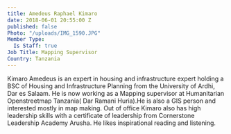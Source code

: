 ```yaml
---
title: Amedeus Raphael Kimaro
date: 2018-06-01 20:55:00 Z
published: false
Photo: "/uploads/IMG_1590.JPG"
Member Type:
  Is Staff: true
Job Title: Mapping Supervisor
Country: Tanzania
---
```


Kimaro Amedeus is an expert in housing and infrastructure expert holding a BSC of Housing and Infrastructure Planning from the University of Ardhi, Dar es Salaam.
He is now working as a Mapping
supervisor at Humanitarian Openstreetmap Tanzania( Dar Ramani Huria).He is also a GIS person and interested mostly in map making. Out of office
Kimaro also has high leadership skills with a certificate of leadership from Cornerstone Leadership
Academy Arusha. He likes inspirational reading and listening.